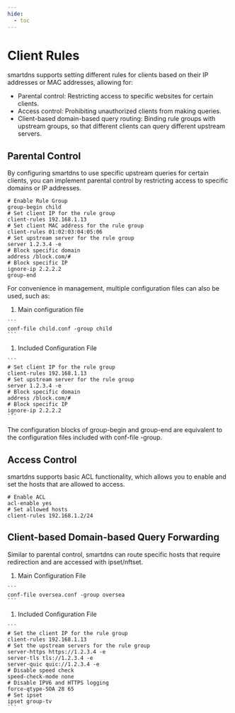 ```yaml
---
hide:
  - toc
---
```


# Client Rules

smartdns supports setting different rules for clients based on their IP addresses or MAC addresses, allowing for:

  * Parental control: Restricting access to specific websites for certain clients.
  * Access control: Prohibiting unauthorized clients from making queries.
  * Client-based domain-based query routing: Binding rule groups with upstream groups, so that different clients can query different upstream servers.

## Parental Control

  By configuring smartdns to use specific upstream queries for certain clients, you can implement parental control by restricting access to specific domains or IP addresses.

  ```
  # Enable Rule Group
  group-begin child
  # Set client IP for the rule group
  client-rules 192.168.1.13
  # Set client MAC address for the rule group
  client-rules 01:02:03:04:05:06
  # Set upstream server for the rule group
  server 1.2.3.4 -e
  # Block specific domain
  address /block.com/#
  # Block specific IP
  ignore-ip 2.2.2.2
  group-end
  ```

For convenience in management, multiple configuration files can also be used, such as:

  1. Main configuration file

    ```
    conf-file child.conf -group child
    ```

  1. Included Configuration File

    ```
    # Set client IP for the rule group
    client-rules 192.168.1.13
    # Set upstream server for the rule group
    server 1.2.3.4 -e
    # Block specific domain
    address /block.com/#
    # Block specific IP
    ignore-ip 2.2.2.2
    ```

The configuration blocks of group-begin and group-end are equivalent to the configuration files included with conf-file -group.

## Access Control

  smartdns supports basic ACL functionality, which allows you to enable and set the hosts that are allowed to access.

  ```
  # Enable ACL
  acl-enable yes
  # Set allowed hosts
  client-rules 192.168.1.2/24
  ```

## Client-based Domain-based Query Forwarding

Similar to parental control, smartdns can route specific hosts that require redirection and are accessed with ipset/nftset.

  1. Main Configuration File

    ```
    conf-file oversea.conf -group oversea
    ```

  1. Included Configuration File

    ```
    # Set the client IP for the rule group
    client-rules 192.168.1.13
    # Set the upstream servers for the rule group
    server-https https://1.2.3.4 -e
    server-tls tls://1.2.3.4 -e
    server-quic quic://1.2.3.4 -e
    # Disable speed check
    speed-check-mode none
    # Disable IPV6 and HTTPS logging
    force-qtype-SOA 28 65
    # Set ipset
    ipset group-tv
    ```